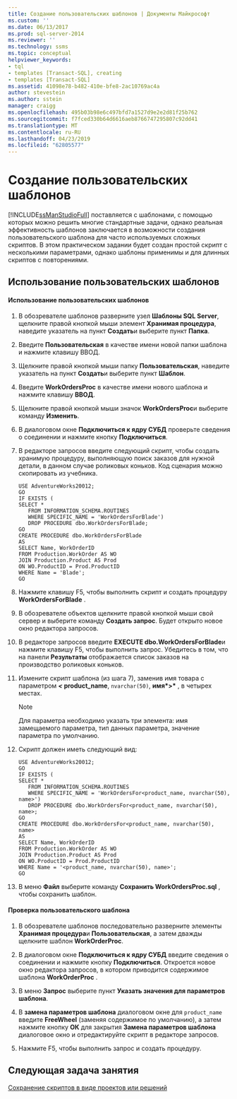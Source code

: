 ```yaml
---
title: Создание пользовательских шаблонов | Документы Майкрософт
ms.custom: ''
ms.date: 06/13/2017
ms.prod: sql-server-2014
ms.reviewer: ''
ms.technology: ssms
ms.topic: conceptual
helpviewer_keywords:
- tql
- templates [Transact-SQL], creating
- templates [Transact-SQL]
ms.assetid: 41098e78-b482-410e-bfe8-2ac10769ac4a
author: stevestein
ms.author: sstein
manager: craigg
ms.openlocfilehash: 495b03b98e6c497bfd7a1527d9e2e2d81f25b762
ms.sourcegitcommit: f7fced330b64d6616aeb8766747295807c92dd41
ms.translationtype: MT
ms.contentlocale: ru-RU
ms.lasthandoff: 04/23/2019
ms.locfileid: "62805577"
---
```

# <a name="create-custom-templates"></a>Создание пользовательских шаблонов
  [!INCLUDE[ssManStudioFull](../../includes/ssmanstudiofull-md.md)] поставляется с шаблонами, с помощью которых можно решить многие стандартные задачи, однако реальная эффективность шаблонов заключается в возможности создания пользовательского шаблона для часто используемых сложных скриптов. В этом практическом задании будет создан простой скрипт с несколькими параметрами, однако шаблоны применимы и для длинных скриптов с повторениями.  
  
## <a name="using-custom-templates"></a>Использование пользовательских шаблонов  
  
#### <a name="to-create-a-custom-template"></a>Использование пользовательских шаблонов  
  
1.  В обозревателе шаблонов разверните узел **Шаблоны SQL Server**, щелкните правой кнопкой мыши элемент **Хранимая процедура**, наведите указатель на пункт **Создать**и выберите пункт **Папка**.  
  
2.  Введите **Пользовательская** в качестве имени новой папки шаблона и нажмите клавишу ВВОД.  
  
3.  Щелкните правой кнопкой мыши папку **Пользовательская**, наведите указатель на пункт **Создать**и выберите пункт **Шаблон**.  
  
4.  Введите **WorkOrdersProc** в качестве имени нового шаблона и нажмите клавишу **ВВОД**.  
  
5.  Щелкните правой кнопкой мыши значок **WorkOrdersProc**и выберите команду **Изменить**.  
  
6.  В диалоговом окне **Подключиться к ядру СУБД** проверьте сведения о соединении и нажмите кнопку **Подключиться**.  
  
7.  В редакторе запросов введите следующий скрипт, чтобы создать хранимую процедуру, выполняющую поиск заказов для нужной детали, в данном случае роликовых коньков. Код сценария можно скопировать из учебника.  
  
    ```  
    USE AdventureWorks20012;  
    GO  
    IF EXISTS (  
    SELECT *   
       FROM INFORMATION_SCHEMA.ROUTINES   
       WHERE SPECIFIC_NAME = 'WorkOrdersForBlade')  
       DROP PROCEDURE dbo.WorkOrdersForBlade;  
    GO  
    CREATE PROCEDURE dbo.WorkOrdersForBlade  
    AS  
    SELECT Name, WorkOrderID   
    FROM Production.WorkOrder AS WO  
    JOIN Production.Product AS Prod  
    ON WO.ProductID = Prod.ProductID  
    WHERE Name = 'Blade';  
    GO  
    ```  
  
8.  Нажмите клавишу F5, чтобы выполнить скрипт и создать процедуру **WorkOrdersForBlade** .  
  
9. В обозревателе объектов щелкните правой кнопкой мыши свой сервер и выберите команду **Создать запрос**. Будет открыто новое окно редактора запросов.  
  
10. В редакторе запросов введите **EXECUTE dbo.WorkOrdersForBlade**и нажмите клавишу F5, чтобы выполнить запрос. Убедитесь в том, что на панели **Результаты** отображается список заказов на производство роликовых коньков.  
  
11. Измените скрипт шаблона (из шага 7), заменив имя товара с параметром  <strong>*<* product_name</strong>, `nvarchar(50)`, <strong>имя*>*</strong> , в четырех местах.  
  
    > [!NOTE]  
    >  Для параметра необходимо указать три элемента: имя замещаемого параметра, тип данных параметра, значение параметра по умолчанию.  
  
12. Скрипт должен иметь следующий вид:  
  
    ```  
    USE AdventureWorks20012;  
    GO  
    IF EXISTS (  
    SELECT *   
       FROM INFORMATION_SCHEMA.ROUTINES   
       WHERE SPECIFIC_NAME = 'WorkOrdersFor<product_name, nvarchar(50), name>')  
       DROP PROCEDURE dbo.WorkOrdersFor<product_name, nvarchar(50), name>;  
    GO  
    CREATE PROCEDURE dbo.WorkOrdersFor<product_name, nvarchar(50), name>  
    AS  
    SELECT Name, WorkOrderID   
    FROM Production.WorkOrder AS WO  
    JOIN Production.Product AS Prod  
    ON WO.ProductID = Prod.ProductID  
    WHERE Name = '<product_name, nvarchar(50), name>';  
    GO  
    ```  
  
13. В меню **Файл** выберите команду **Сохранить WorkOrdersProc.sql** , чтобы сохранить шаблон.  
  
#### <a name="to-test-the-custom-template"></a>Проверка пользовательского шаблона  
  
1.  В обозревателе шаблонов последовательно разверните элементы **Хранимая процедура**и **Пользовательская**, а затем дважды щелкните шаблон **WorkOrderProc**.  
  
2.  В диалоговом окне **Подключиться к ядру СУБД** введите сведения о соединении и нажмите кнопку **Подключиться**. Откроется новое окно редактора запросов, в котором приводится содержимое шаблона **WorkOrderProc** .  
  
3.  В меню **Запрос** выберите пункт **Указать значения для параметров шаблона**.  
  
4.  В **замена параметров шаблона** диалоговом окне для `product_name` введите **FreeWheel** (заменяя содержимое по умолчанию), а затем нажмите кнопку **ОК** для закрытия **Замена параметров шаблона** диалоговое окно и отредактируйте скрипт в редакторе запросов.  
  
5.  Нажмите F5, чтобы выполнить запрос и создать процедуру.  
  
## <a name="next-task-in-lesson"></a>Следующая задача занятия  
 [Сохранение скриптов в виде проектов или решений](lesson-3-3-save-scripts-as-projects-or-solutions.md)  
  
  
